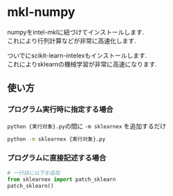 # mkl-numpy

numpyをintel-mklに紐づけてインストールします.  
これにより行列計算などが非常に高速化します.

ついでにscikit-learn-intelexもインストールします.  
これによりsklearnの機械学習が非常に高速になります.

## 使い方

### プログラム実行時に指定する場合

 `python {実行対象}.py`の間に `-m sklearnex` を追加するだけ

```sh
python -m sklearnex {実行対象}.py
```

### プログラムに直接記述する場合

```py
# 一行目に以下を追加
from sklearnex import patch_sklearn
patch_sklearn()
```
